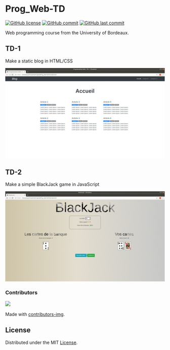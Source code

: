 # Prog_Web-TD
[![GitHub license](https://img.shields.io/github/license/wilfriedaugeard/Prog_Web-TD)](https://github.com/wilfriedaugeard/Prog_Web-TD/blob/master/LICENSE) [![GitHub commit](https://badgen.net/github/commits/wilfriedaugeard/Prog_Web-TD/)](https://github.com/wilfriedaugeard/Prog_Web-TD/commits) [![GitHub last commit](https://img.shields.io/github/last-commit/wilfriedaugeard/Prog_Web-TD)](https://github.com/wilfriedaugeard/Prog_Web-TD/commits)

Web programming course from the University of Bordeaux.

## TD-1
Make a static blog in HTML/CSS

![td1](https://github.com/wilfriedaugeard/Prog_Web-TD/blob/master/assets/td1.gif)


## TD-2
Make a simple BlackJack game in JavaScript

![td2](https://github.com/wilfriedaugeard/Prog_Web-TD/blob/master/assets/td2.gif)


### Contributors
<a href="https://github.com/wilfriedaugeard/Prog_Web-TD/graphs/contributors">
  <img src="https://contributors-img.firebaseapp.com/image?repo=wilfriedaugeard/Prog_Web-TD" />
</a>

Made with [contributors-img](https://contributors-img.firebaseapp.com).


## License

Distributed under the MIT [License](https://github.com/wilfriedaugeard/Prog_Web-TD/blob/master/LICENSE).
